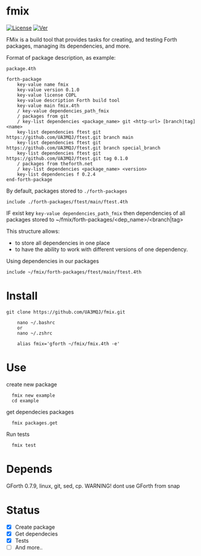 # fmix
[![License](https://img.shields.io/badge/License-COPL-red.svg)](https://raw.githubusercontent.com/UA3MQJ/fmix/master/LICENSE)
[![Ver](https://img.shields.io/badge/Ver-0.3.1-green.svg)](https://github.com/UA3MQJ/fmix/tree/0.3.1)

FMix is a build tool that provides tasks for creating, and testing Forth packages, managing its dependencies, and more.

Format of package description, as example:

`package.4th`

```
forth-package
    key-value name fmix
    key-value version 0.1.0
    key-value license COPL
    key-value description Forth build tool
    key-value main fmix.4th
    / key-value dependencies_path_fmix
    / packages from git
    / key-list dependencies <package_name> git <http-url> [branch|tag] <name>
    key-list dependencies ftest git https://github.com/UA3MQJ/ftest.git branch main
    key-list dependencies ftest git https://github.com/UA3MQJ/ftest.git branch special_branch
    key-list dependencies ftest git https://github.com/UA3MQJ/ftest.git tag 0.1.0
    / packages from theforth.net
    / key-list dependencies <package_name> <version>
    key-list dependencies f 0.2.4
end-forth-package
```

By default, packages stored to `./forth-packages`

```
include ./forth-packages/ftest/main/ftest.4th
```


IF exist key `key-value dependencies_path_fmix` then dependencies of all packages stored to ~/fmix/forth-packages/<dep_name>/<branch|tag>


This structure allows:

* to store all dependencies in one place
* to have the ability to work with different versions of one dependency.

Using dependencies in our packages

```
include ~/fmix/forth-packages/ftest/main/ftest.4th
```

# Install

```
git clone https://github.com/UA3MQJ/fmix.git

    nano ~/.bashrc
    or
    nano ~/.zshrc

    alias fmix='gforth ~/fmix/fmix.4th -e'
```

# Use

create new package
```
  fmix new example
  cd example
```
get dependecies packages
```
  fmix packages.get 
```
Run tests
```
  fmix test
```

# Depends

GForth 0.7.9, linux, git, sed, cp.
WARNING! dont use GForth from snap

# Status

- [x] Create package
- [x] Get dependecies
- [x] Tests
- [ ] And more..
